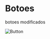 # Botoes
 botoes modificados
 
 
![Button](https://user-images.githubusercontent.com/63623377/100448446-0cea3980-3091-11eb-9f66-b5c2f703ee17.gif)
